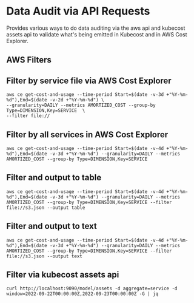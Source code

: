 # Data Audit via API Requests

Provides various ways to do data auditing via the aws api and kubecost assets api to validate what's being emitted in Kubecost and in AWS Cost Explorer.

## AWS Filters

## Filter by service file via AWS Cost Explorer
```
aws ce get-cost-and-usage --time-period Start=$(date -v-3d +"%Y-%m-%d"),End=$(date -v-2d +"%Y-%m-%d") \
--granularity=DAILY --metrics AMORTIZED_COST --group-by Type=DIMENSION,Key=SERVICE  \
--filter file://
```
## Filter by all services in AWS Cost Explorer
```
aws ce get-cost-and-usage --time-period Start=$(date -v-4d +"%Y-%m-%d"),End=$(date -v-3d +"%Y-%m-%d") --granularity=DAILY --metrics AMORTIZED_COST --group-by Type=DIMENSION,Key=SERVICE 

```
## Filter and output to table
```
aws ce get-cost-and-usage --time-period Start=$(date -v-4d +"%Y-%m-%d"),End=$(date -v-3d +"%Y-%m-%d") --granularity=DAILY --metrics AMORTIZED_COST --group-by Type=DIMENSION,Key=SERVICE --filter file://s3.json --output table
```
## Filter and output to text
```
aws ce get-cost-and-usage --time-period Start=$(date -v-4d +"%Y-%m-%d"),End=$(date -v-3d +"%Y-%m-%d") --granularity=DAILY --metrics AMORTIZED_COST --group-by Type=DIMENSION,Key=SERVICE --filter file://s3.json --output text
```
## Filter via kubecost assets api

```
curl http://localhost:9090/model/assets -d aggregate=service -d window=2022-09-22T00:00:00Z,2022-09-23T00:00:00Z -G | jq
```
